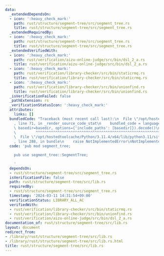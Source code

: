 ```yaml
---
data:
  _extendedDependsOn:
  - icon: ':heavy_check_mark:'
    path: rust/structure/segment-tree/src/segment_tree.rs
    title: rust/structure/segment-tree/src/segment_tree.rs
  _extendedRequiredBy:
  - icon: ':heavy_check_mark:'
    path: rust/structure/segment-tree/src/segment_tree.rs
    title: rust/structure/segment-tree/src/segment_tree.rs
  _extendedVerifiedWith:
  - icon: ':heavy_check_mark:'
    path: rust/verification/aizu-online-judge/src/bin/dsl_2_a.rs
    title: rust/verification/aizu-online-judge/src/bin/dsl_2_a.rs
  - icon: ':heavy_check_mark:'
    path: rust/verification/library-checker/src/bin/staticrmq.rs
    title: rust/verification/library-checker/src/bin/staticrmq.rs
  - icon: ':heavy_check_mark:'
    path: rust/verification/library-checker/src/bin/unionfind.rs
    title: rust/verification/library-checker/src/bin/unionfind.rs
  _isVerificationFailed: false
  _pathExtension: rs
  _verificationStatusIcon: ':heavy_check_mark:'
  attributes:
    links: []
  bundledCode: "Traceback (most recent call last):\n  File \"/opt/hostedtoolcache/Python/3.11.4/x64/lib/python3.11/site-packages/onlinejudge_verify/documentation/build.py\"\
    , line 71, in _render_source_code_stat\n    bundled_code = language.bundle(stat.path,\
    \ basedir=basedir, options={'include_paths': [basedir]}).decode()\n          \
    \         ^^^^^^^^^^^^^^^^^^^^^^^^^^^^^^^^^^^^^^^^^^^^^^^^^^^^^^^^^^^^^^^^^^^^^^^^^^^^^^^^^\n\
    \  File \"/opt/hostedtoolcache/Python/3.11.4/x64/lib/python3.11/site-packages/onlinejudge_verify/languages/rust.py\"\
    , line 288, in bundle\n    raise NotImplementedError\nNotImplementedError\n"
  code: 'pub mod segment_tree;

    pub use segment_tree::SegmentTree;

    '
  dependsOn:
  - rust/structure/segment-tree/src/segment_tree.rs
  isVerificationFile: false
  path: rust/structure/segment-tree/src/lib.rs
  requiredBy:
  - rust/structure/segment-tree/src/segment_tree.rs
  timestamp: '2024-03-11 14:31:54+09:00'
  verificationStatus: LIBRARY_ALL_AC
  verifiedWith:
  - rust/verification/library-checker/src/bin/staticrmq.rs
  - rust/verification/library-checker/src/bin/unionfind.rs
  - rust/verification/aizu-online-judge/src/bin/dsl_2_a.rs
documentation_of: rust/structure/segment-tree/src/lib.rs
layout: document
redirect_from:
- /library/rust/structure/segment-tree/src/lib.rs
- /library/rust/structure/segment-tree/src/lib.rs.html
title: rust/structure/segment-tree/src/lib.rs
---
```

